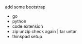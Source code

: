 add some bootstrap
* go
* python
* code extension
* zip unzip check again | tar untar
* thinkpad setup